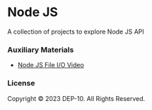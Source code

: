 # Node JS

A collection of projects to explore Node JS API

### Auxiliary Materials
- [Node JS File I/O Video](https://drive.google.com/file/d/1ldK09rErO-4uqwDs3lb6BwGOm9jzvHmk/view?usp=sharing)

### License
Copyright &copy; 2023 DEP-10. All Rights Reserved.
